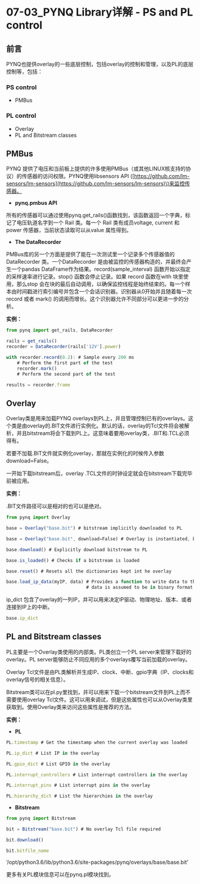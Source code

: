 # 07-03\_PYNQ Library详解 - PS and PL control

## 前言

PYNQ也提供overlay的一些底层控制，包括overlay的控制和管理，以及PL的底层控制等，包括：

### **PS control**

* PMBus

### **PL control**

* Overlay
* PL and Bitstream classes

## **PMBus**

PYNQ 提供了电压和当前板上提供的许多使用PMBus（或其他LINUX核支持的协议）的传感器的访问权限。PYNQ使用libsensors API \([https://github.com/lm-sensors/lm-sensors](https://github.com/lm-sensors/lm-sensors)\)来监控传感器。

* **pynq.pmbus API**

所有的传感器可以通过使用pynq.get\_rails\(\)函数找到，该函数返回一个字典，标记了电压轨道名字到一个 Rail 类。每一个 Rail 类有成员voltage, current 和 power 传感器，当前状态读取可以从value 属性得到。

* **The DataRecorder**

PMBus库的另一个方面是提供了能在一次测试里一个记录多个传感器值的DataRecorder 类。一个DataRecorder 是由被监控的传感器构造的，并最终会产生一个pandas DataFrame作为结果。record\(sample\_interval\) 函数开始以指定的采样速率进行记录。stop\(\) 函数会停止记录。如果 record 函数在with 块里使用，那么stop 会在块的最后自动调用，以确保监控线程是始终结束的。每一个样本由时间戳进行索引编号并包含一个会话识别器。识别器从0开始并且随着每一次 record 或者 mark\(\) 的调用而增长。这个识别器允许不同部分可以更进一步的分析。

**实例：**

```javascript
from pynq import get_rails, DataRecorder

rails = get_rails()
recorder = DataRecorder(rails['12V'].power)

with recorder.record(0.2): # Sample every 200 ms
    # Perform the first part of the test
    recorder.mark()
    # Perform the second part of the test

results = recorder.frame
```

## **Overlay**

Overlay类是用来加载PYNQ overlays到PL上，并且管理控制已有的overlays。这个类是由overlay的.BIT文件进行实例化。默认的话，overlay的Tcl文件将会被解析，并且bitstream将会下载到PL上。这意味着要用overlay类，.BIT和.TCL必须得有。

若要不加载.BIT文件就实例化overlay，那就在实例化的时候传入参数download=False。

一开始下载bitstream后，overlay .TCL文件的时钟设定就会在bitstream下载完毕前被应用。

**实例：**

.BIT文件路径可以是相对的也可以是绝对。

```javascript
from pynq import Overlay

base = Overlay("base.bit") # bitstream implicitly downloaded to PL

base = Overlay("base.bit", download=False) # Overlay is instantiated, but bitstream is not downloaded to PL

base.download() # Explicitly download bitstream to PL

base.is_loaded() # Checks if a bitstream is loaded

base.reset() # Resets all the dictionaries kept int he overlay

base.load_ip_data(myIP, data) # Provides a function to write data to the memory space of an IP
                              # data is assumed to be in binary format
```

ip\_dict 包含了overlay的一列IP，并可以用来决定IP驱动、物理地址、版本、或者连接到IP上的中断。

```javascript
base.ip_dict
```

## **PL and Bitstream classes**

PL主要是一个Overlay类使用的内部类。PL类创立一个PL server来管理下载好的overlay。PL server能够防止不同应用的多个overlays覆写当前加载的overlay。

Overlay Tcl文件是由PL类解析并生成IP、clock、中断、gpio字典（IP、clocks和overlay信号的相关信息）。

Bitstream类可以在pl.py里找到，并可以用来下载一个bitstream文件到PL上而不需要使用overlay Tcl文件。这可以用来调试，但是这些属性也可以从Overlay类里获取到。使用Overlay类来访问这些属性是推荐的方法。

**实例：**

* **PL**

```javascript
PL.timestamp # Get the timestamp when the current overlay was loaded

PL.ip_dict # List IP in the overlay

PL.gpio_dict # List GPIO in the overlay

PL.interrupt_controllers # List interrupt controllers in the overlay

PL.interrupt_pins # List interrupt pins in the overlay

PL.hierarchy_dict # List the hierarchies in the overlay
```

* **Bitstream**

```javascript
from pynq import Bitstream

bit = Bitstream("base.bit") # No overlay Tcl file required

bit.download()

bit.bitfile_name
```

‘/opt/python3.6/lib/python3.6/site-packages/pynq/overlays/base/base.bit’

更多有关PL模块信息可以在pynq.pl模块找到。

